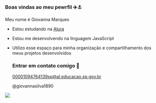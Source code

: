 ### Boas vindas ao meu pewrfil ✈️⚓

Meu nome é Giovanna Marques

- Estou estudando na [Alura](https://www.alura.com.br)
- Estou me desenvolvendo na linguagem JavaScript
- Utilizo esse espaço para minha organização e compartilhamento dos meus projetos desenvolvidos

  ### Entrar em contato comigo 📧

  00001094764139sp@al.educacao.sp.gov.br

  @giovannasilva1890

![](  https://media1.tenor.com/m/alRAeJsskY4AAAAC/hinata-hinata-hyuga.gif)
